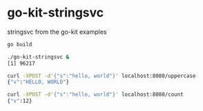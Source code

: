 # go-kit-stringsvc

stringsvc from the go-kit examples

```bash
go build

./go-kit-stringsvc &
[1] 96217

curl -XPOST -d'{"s":"hello, world"}' localhost:8080/uppercase
{"v":"HELLO, WORLD"}

curl -XPOST -d'{"s":"hello, world"}' localhost:8080/count
{"v":12}
```
